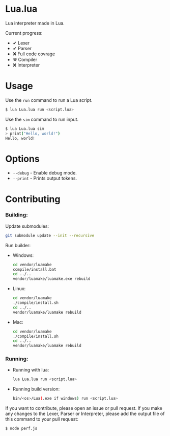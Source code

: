# Lua.lua

Lua interpreter made in Lua.

Current progress:
- ✔ Lexer
- ✔ Parser
- ❌ Full code covrage
- ⚒ Compiler
- ❌ Interpreter

# Usage

Use the `run` command to run a Lua script.

```bash
$ lua Lua.lua run <script.lua>
```

Use the `sim` command to run input.

```bash
$ lua Lua.lua sim
> print("Hello, world!")
Hello, world!
```

# Options

-   `--debug` - Enable debug mode.
-   `--print` - Prints output tokens.

# Contributing

### Building:

Update submodules:

```bash
git submodule update --init --recursive
```

Run builder:

-   Windows:

    ```bash
    cd vendor/luamake
    compile/install.bat
    cd ../..
    vendor/luamake/luamake.exe rebuild
    ```

-   Linux:

    ```bash
    cd vendor/luamake
    ./compile/install.sh
    cd ../..
    vendor/luamake/luamake rebuild
    ```

-   Mac:
    ```bash
    cd vendor/luamake
    ./compile/install.sh
    cd ../..
    vendor/luamake/luamake rebuild
    ```

### Running:

-   Running with lua:
    ```bash
    lua Lua.lua run <script.lua>
    ```
-   Running build version:

    ```bash
    bin/<os>/Lua(.exe if windows) run <script.lua>
    ```

If you want to contribute, please open an issue or pull request.
If you make any changes to the Lexer, Parser or Interpreter, please add the output file of this command to your pull request:

```bash
$ node perf.js
```
